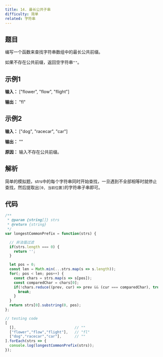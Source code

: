 ```yaml
---
title: 14. 最长公共子串
difficulty: 简单
related: 字符串
---
```


## 题目

编写一个函数来查找字符串数组中的最长公共前缀。

如果不存在公共前缀，返回空字符串`""`。

## 示例1

**输入：** ["flower", "flow", "flight"]

**输出：** "fl"

## 示例2

**输入：** ["dog", "racecar", "car"]

**输出：** ""

**原因：** 输入不存在公共前缀。

## 解析

简单的模拟题，strs中的每个字符串同时开始查找，一旦遇到不全部相等时就停止查找，然后提取出`[0, 当前位置]`的字符串子串即可。

## 代码

```javascript
/**
 * @param {string[]} strs
 * @return {string}
 */
var longestCommonPrefix = function(strs) {

  // 非法值过滤
  if(strs.length === 0) {
    return '';
  }

  let pos = 0;
  const len = Math.min(...strs.map(s => s.length));
  for(; pos < len; pos++) {
    const chars = strs.map(s => s[pos]);
    const comparedChar = chars[0];
    if(!chars.reduce((prev, cur) => prev && (cur === comparedChar), true)) {
      break;
    }
  }
  return strs[0].substring(0, pos);
};

// testing code
[
  [],                           // ""
  ["flower","flow","flight"],   // "fl"
  ["dog","racecar","car"],      // ""
].forEach(strs => {
  console.log(longestCommonPrefix(strs));
});
```